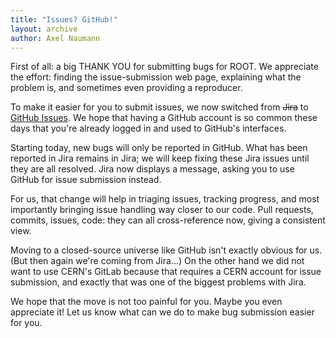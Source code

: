 ```yaml
---
title: "Issues? GitHub!"
layout: archive
author: Axel Naumann
---
```


First of all: a big THANK YOU for submitting bugs for ROOT.
We appreciate the effort: finding the issue-submission web page, explaining what the problem is, and sometimes even providing a reproducer.

To make it easier for you to submit issues, we now switched from ~~Jira~~ to [GitHub Issues](https://github.com/root-project/root/issues/new).
We hope that having a GitHub account is so common these days that you're already logged in and used to GitHub's interfaces.

Starting today, new bugs will only be reported in GitHub.
What has been reported in Jira remains in Jira; we will keep fixing these Jira issues until they are all resolved.
Jira now displays a message, asking you to use GitHub for issue submission instead.

For us, that change will help in triaging issues, tracking progress, and most importantly bringing issue handling way closer to our code.
Pull requests, commits, issues, code: they can all cross-reference now, giving a consistent view.

Moving to a closed-source universe like GitHub isn't exactly obvious for us.
(But then again we're coming from Jira...)
On the other hand we did not want to use CERN's GitLab because that requires a CERN account for issue submission, and exactly that was one of the biggest problems with Jira.

We hope that the move is not too painful for you.
Maybe you even appreciate it!
Let us know what can we do to make bug submission easier for you.
